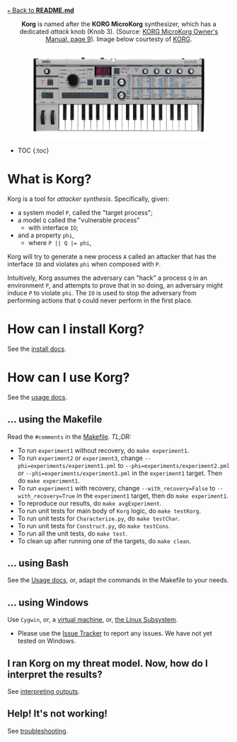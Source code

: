 [`↞` Back to **README.md**](../README.md)


<p align="center">
	<b>Korg</b> is named after the <b>KORG MicroKorg</b> synthesizer, which has a dedicated <i>attack</i> knob (Knob 3).  (Source: <a href="https://cdn.korg.com/us/support/download/files/8f226053113b3be59753dcce14e74cca.pdf">KORG MicroKorg Owner's Manual, page 9</a>).  Image below courtesty of <a href="https://www.korg.com/us/products/synthesizers/microkorg/">KORG</a>.
	<br><br>
	<img src="images/korg.png">
</p>

* TOC
{:toc}


# What is Korg?

Korg is a tool for *attacker synthesis*.  Specifically, given:

* a system model `P`, called the "target process";
* a model `Q` called the "vulnerable process"
  * with interface `IO`;
* and a property `phi`,
  * where `P || Q |= phi`,

Korg will try to generate a new process `A` called an attacker that has the interface `IO` and violates `phi` when composed with `P`.

Intuitively, Korg assumes the adversary can "hack" a process `Q` in an environment `P`, and attempts to prove that in so doing, an adversary might induce `P` to violate `phi`.  The `IO` is used to stop the adversary from performing actions that `Q` could never perform in the first place.

# How can I install Korg?

See the [install docs](Install.md).

# How can I use Korg?

See the [usage docs](Usage.md).

## ... using the Makefile

Read the `#comments` in the [Makefile](../Makefile).  *TL;DR:*

* To run `experiment1` without recovery, do `make experiment1`.
* To run `experiment2` or `experiment3`, change `--phi=experiments/experiment1.pml` to `--phi=experiments/experiment2.pml` or `--phi=experiments/experiment3.pml` in the `experiment1` target.  Then do `make experiment1`.
* To run `experiment1` with recovery, change `--with_recovery=False` to `--with_recovery=True` in the `experiment1` target, then do `make experiment1`.
* To reproduce our results, do `make avgExperiment`.
* To run unit tests for main body of `Korg` logic, do `make testKorg`.
* To run unit tests for `Characterize.py`, do `make testChar`.
* To run unit tests for `Construct.py`, do `make testCons`.
* To run all the unit tests, do `make test`.
* To clean up after running one of the targets, do `make clean`.

## ... using Bash

See the [Usage docs](Usage.md), or, adapt the commands in the Makefile to your needs.

## ... using Windows

Use `Cygwin`, or, a [virtual machine](https://www.virtualbox.org/), or, [the Linux Subsystem](https://docs.microsoft.com/en-us/windows/wsl/install-win10).

* Please use the [Issue Tracker](https://github.com/maxvonhippel/AttackerSynthesis/issues) to report any issues.  We have not yet tested on Windows.

## I ran Korg on my threat model.  Now, how do I interpret the results?

See [interpreting outputs](InterpretingOutputs.md).

## Help!  It's not working!

See [troubleshooting](Troubleshooting.md).